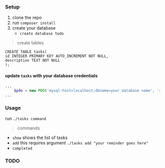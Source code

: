 ### Setup
1. clone the repo
2. run `composer install`
3. create your database
	* `create database todo`
 
> create tables
 ```
CREATE TABLE tasks(
id INTEGER PRIMARY KEY AUTO_INCREMENT NOT NULL,
description TEXT NOT NULL
);
```

#### update `tasks` with your database credentials 
```php
...
    $pdo = new PDO('mysql:host=localhost;dbname=your database name', 'root', 'your password');
...
```

### Usage
run `./tasks command`

> commands
   * `show` shows the list of tasks
   * `add` this requires argument `./tasks add "your reminder goes here"`
   * `completed`
   
### TODO

